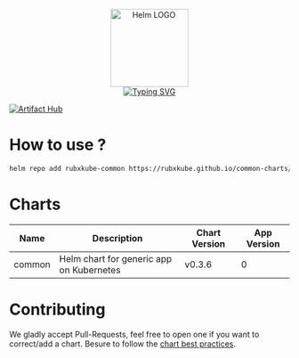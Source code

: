 <p align="center">
    <img src="https://helm.sh/img/helm.svg" width="140px" alt="Helm LOGO"/>
    <br>
    <a href="https://rubxkube.github.io/common-charts/"><img src="https://readme-typing-svg.herokuapp.com?font=Fira+Code&pause=1000&color=0F1689&background=FFFFFF00&center=true&vCenter=true&width=435&lines=QJOLY's+Chart+Repository;qjoly.github.io%2Fhelm-charts;+Feel+free+to+contribute" alt="Typing SVG" /></a>
</p>

[![Artifact Hub](https://img.shields.io/endpoint?url=https://artifacthub.io/badge/repository/qjoly)](https://artifacthub.io/packages/search?repo=qjoly)

# How to use ? 

```bash
helm repo add rubxkube-common https://rubxkube.github.io/common-charts/ # Add the repo to your helm
```

# Charts

| Name  | Description | Chart Version | App Version |
|-------|-------------|---------------|-------------|
| common | Helm chart for generic app on Kubernetes | v0.3.6 | 0 |


# Contributing 

We gladly accept Pull-Requests, feel free to open one if you want to correct/add a chart. Besure to follow the [chart best practices](https://helm.sh/docs/chart_best_practices/).